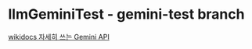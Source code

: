 # llmGeminiTest - gemini-test branch

[wikidocs 자세히 쓰는 Gemini API](https://wikidocs.net/book/14285)
